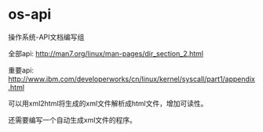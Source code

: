 # os-api
操作系统-API文档编写组

全部api: http://man7.org/linux/man-pages/dir_section_2.html

重要api: http://www.ibm.com/developerworks/cn/linux/kernel/syscall/part1/appendix.html

可以用xml2html将生成的xml文件解析成html文件，增加可读性。

还需要编写一个自动生成xml文件的程序。
